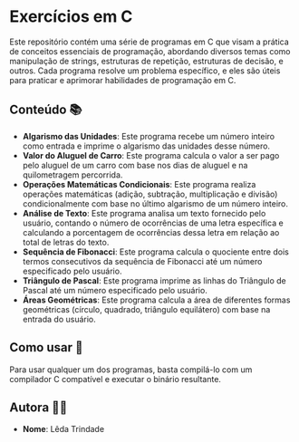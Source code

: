 # Exercícios em C

Este repositório contém uma série de programas em C que visam a prática de conceitos essenciais de programação, abordando diversos temas como manipulação de strings, estruturas de repetição, estruturas de decisão, e outros. Cada programa resolve um problema específico, e eles são úteis para praticar e aprimorar habilidades de programação em C.

## Conteúdo 📚

- **Algarismo das Unidades**: Este programa recebe um número inteiro como entrada e imprime o algarismo das unidades desse número.
- **Valor do Aluguel de Carro**: Este programa calcula o valor a ser pago pelo aluguel de um carro com base nos dias de aluguel e na quilometragem percorrida.
- **Operações Matemáticas Condicionais**: Este programa realiza operações matemáticas (adição, subtração, multiplicação e divisão) condicionalmente com base no último algarismo de um número inteiro.
- **Análise de Texto**: Este programa analisa um texto fornecido pelo usuário, contando o número de ocorrências de uma letra específica e calculando a porcentagem de ocorrências dessa letra em relação ao total de letras do texto.
- **Sequência de Fibonacci**: Este programa calcula o quociente entre dois termos consecutivos da sequência de Fibonacci até um número especificado pelo usuário.
- **Triângulo de Pascal**: Este programa imprime as linhas do Triângulo de Pascal até um número especificado pelo usuário.
- **Áreas Geométricas**: Este programa calcula a área de diferentes formas geométricas (círculo, quadrado, triângulo equilátero) com base na entrada do usuário.

## Como usar 🚀

Para usar qualquer um dos programas, basta compilá-lo com um compilador C compatível e executar o binário resultante.

## Autora 👩‍💻

- **Nome**: Lêda Trindade
